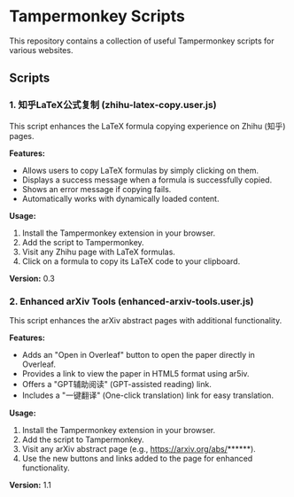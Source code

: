 # Tampermonkey Scripts

This repository contains a collection of useful Tampermonkey scripts for various websites.

## Scripts

### 1. 知乎LaTeX公式复制 (zhihu-latex-copy.user.js)

This script enhances the LaTeX formula copying experience on Zhihu (知乎) pages.

**Features:**
- Allows users to copy LaTeX formulas by simply clicking on them.
- Displays a success message when a formula is successfully copied.
- Shows an error message if copying fails.
- Automatically works with dynamically loaded content.

**Usage:**
1. Install the Tampermonkey extension in your browser.
2. Add the script to Tampermonkey.
3. Visit any Zhihu page with LaTeX formulas.
4. Click on a formula to copy its LaTeX code to your clipboard.

**Version:** 0.3

### 2. Enhanced arXiv Tools (enhanced-arxiv-tools.user.js)

This script enhances the arXiv abstract pages with additional functionality.

**Features:**
- Adds an "Open in Overleaf" button to open the paper directly in Overleaf.
- Provides a link to view the paper in HTML5 format using ar5iv.
- Offers a "GPT辅助阅读" (GPT-assisted reading) link.
- Includes a "一键翻译" (One-click translation) link for easy translation.

**Usage:**
1. Install the Tampermonkey extension in your browser.
2. Add the script to Tampermonkey.
3. Visit any arXiv abstract page (e.g., https://arxiv.org/abs/******).
4. Use the new buttons and links added to the page for enhanced functionality.

**Version:** 1.1
